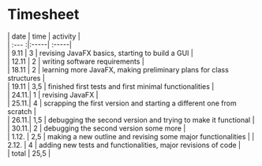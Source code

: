 # Timesheet

| date  | time | activity |   
| :--- :|:-----| :-----|  
| 9.11  | 3    | revising JavaFX basics, starting to build a GUI |  
| 12.11 | 2    | writing software requirements |  
| 18.11 | 2    | learning more JavaFX, making preliminary plans for class structures |  
| 19.11 | 3,5  | finished first tests and first minimal functionalities |    
| 24.11.| 1    | revising JavaFX  |  
| 25.11.| 4    | scrapping the first version and starting a different one from scratch  |  
| 26.11.| 1,5  | debugging the second version and trying to make it functional  |  
| 30.11.| 2    | debugging the second version some more |   
| 1.12. | 2,5  | making a new outline and revising some major functionalities  |
| 2.12. | 4    | adding new tests and functionalities, major revisions of code  |   
| total | 25,5   |   
